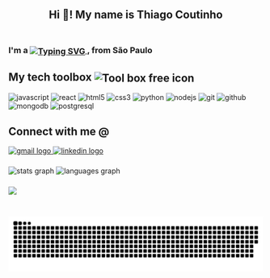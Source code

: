 <h2 align="center">Hi 👋! My name is Thiago Coutinho<br><br> </h2>

<h3 style="line-height:20px;">I'm a 
  <a href="https://git.io/typing-svg">
    <img align="center" src="https://readme-typing-svg.demolab.com?font=Roboto&weight=700&size=18&pause=1000&color=24292F&center=false&vCenter=true&width=170&height=20&lines=Full+Stack+Developer;Software+Engineer;Learning+Enthusiast;Physicist" alt="Typing SVG" />
  </a>, from São Paulo
</h3>

###

<div>
<h2 align="left">My tech toolbox <img align="center" src="https://cdn-icons-png.flaticon.com/512/2276/2276313.png" width="30" height="30" alt="Tool box free icon" title="Tool box free icon"></h2>

<div align="left">
  <img src="https://cdn.jsdelivr.net/gh/devicons/devicon/icons/javascript/javascript-original.svg" height="38" width="50" alt="javascript" title="Javascript"  />
  <img src="https://cdn.jsdelivr.net/gh/devicons/devicon/icons/react/react-original-wordmark.svg" height="38" width="50" alt="react" title="react"  />
  <img src="https://cdn.jsdelivr.net/gh/devicons/devicon/icons/html5/html5-plain-wordmark.svg" height="38" width="50" alt="html5" title="HTML5"  />
  <img src="https://cdn.jsdelivr.net/gh/devicons/devicon/icons/css3/css3-plain-wordmark.svg" height="38" width="50" alt="css3" title="CSS3"  />
  <img src="https://cdn.jsdelivr.net/gh/devicons/devicon/icons/python/python-original-wordmark.svg" height="38" width="50" alt="python" title="Python"  />
  <img src="https://cdn.jsdelivr.net/gh/devicons/devicon/icons/nodejs/nodejs-original.svg" height="38" width="50" alt="nodejs" title="Node.JS"  />
  <img src="https://cdn.jsdelivr.net/gh/devicons/devicon/icons/git/git-original.svg" height="38" width="50" alt="git" title="Git"  />
  <img src="https://cdn.jsdelivr.net/gh/devicons/devicon/icons/github/github-original.svg" height="38" width="50" alt="github" title="Github"  />
  <img src="https://cdn.jsdelivr.net/gh/devicons/devicon/icons/mongodb/mongodb-original.svg" height="30" width="42" alt="mongodb" title="Mongodb"  />
  <img src="https://cdn.jsdelivr.net/gh/devicons/devicon/icons/postgresql/postgresql-original.svg" height="30" width="42" alt="postgresql" title="Postgresql"  />
</div>
</div>

###

<div>
  <h2 align="left">Connect with me @</h2>
  <a href="mailto:thi.coutinho.santos@gmail.com" target="_blank">
    <img src="https://img.shields.io/static/v1?message=Gmail&logo=gmail&label=&color=D14836&logoColor=white&labelColor=&style=for-the-badge" height="35" alt="gmail logo"  />
  </a>
  <a href="https://www.linkedin.com/in/thiago-coutinho-a5342640/" target="_blank">
    <img src="https://img.shields.io/static/v1?message=LinkedIn&logo=linkedin&label=&color=0077B5&logoColor=white&labelColor=&style=for-the-badge" height="35" alt="linkedin logo"  />
  </a>
</div>

###


<div align="left">
  <img src="https://github-readme-stats.vercel.app/api?hide_title=true&hide_rank=false&show_icons=true&include_all_commits=false&count_private=true&disable_animations=false&theme=dracula&locale=en&hide_border=false&username=thi-coutinho" height="150"  alt="stats graph"  />
  <img src="https://github-readme-stats.vercel.app/api/top-langs?locale=en&hide_title=true&layout=compact&card_width=220&langs_count=5&theme=dracula&hide_border=false&username=thi-coutinho" height="150"  alt="languages graph"  />
</div>

###
<div>
<img height="150" src="https://quotes-github-readme.vercel.app/api?type=horizontal&theme=light" />
</div>

###




###

<br clear="both">

<img src="https://github.com/thi-coutinho/thi-coutinho/blob/output/snake.svg" alt="Snake animation" />

###
